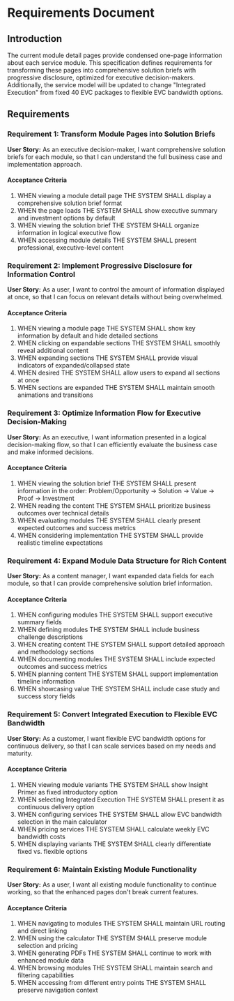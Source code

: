 # Requirements Document

## Introduction

The current module detail pages provide condensed one-page information about each service module. This specification defines requirements for transforming these pages into comprehensive solution briefs with progressive disclosure, optimized for executive decision-makers. Additionally, the service model will be updated to change "Integrated Execution" from fixed 40 EVC packages to flexible EVC bandwidth options.

## Requirements

### Requirement 1: Transform Module Pages into Solution Briefs
**User Story:** As an executive decision-maker, I want comprehensive solution briefs for each module, so that I can understand the full business case and implementation approach.

#### Acceptance Criteria
1. WHEN viewing a module detail page THE SYSTEM SHALL display a comprehensive solution brief format
2. WHEN the page loads THE SYSTEM SHALL show executive summary and investment options by default
3. WHEN viewing the solution brief THE SYSTEM SHALL organize information in logical executive flow
4. WHEN accessing module details THE SYSTEM SHALL present professional, executive-level content

### Requirement 2: Implement Progressive Disclosure for Information Control
**User Story:** As a user, I want to control the amount of information displayed at once, so that I can focus on relevant details without being overwhelmed.

#### Acceptance Criteria
1. WHEN viewing a module page THE SYSTEM SHALL show key information by default and hide detailed sections
2. WHEN clicking on expandable sections THE SYSTEM SHALL smoothly reveal additional content
3. WHEN expanding sections THE SYSTEM SHALL provide visual indicators of expanded/collapsed state
4. WHEN desired THE SYSTEM SHALL allow users to expand all sections at once
5. WHEN sections are expanded THE SYSTEM SHALL maintain smooth animations and transitions

### Requirement 3: Optimize Information Flow for Executive Decision-Making
**User Story:** As an executive, I want information presented in a logical decision-making flow, so that I can efficiently evaluate the business case and make informed decisions.

#### Acceptance Criteria
1. WHEN viewing the solution brief THE SYSTEM SHALL present information in the order: Problem/Opportunity → Solution → Value → Proof → Investment
2. WHEN reading the content THE SYSTEM SHALL prioritize business outcomes over technical details
3. WHEN evaluating modules THE SYSTEM SHALL clearly present expected outcomes and success metrics
4. WHEN considering implementation THE SYSTEM SHALL provide realistic timeline expectations

### Requirement 4: Expand Module Data Structure for Rich Content
**User Story:** As a content manager, I want expanded data fields for each module, so that I can provide comprehensive solution brief information.

#### Acceptance Criteria
1. WHEN configuring modules THE SYSTEM SHALL support executive summary fields
2. WHEN defining modules THE SYSTEM SHALL include business challenge descriptions
3. WHEN creating content THE SYSTEM SHALL support detailed approach and methodology sections
4. WHEN documenting modules THE SYSTEM SHALL include expected outcomes and success metrics
5. WHEN planning content THE SYSTEM SHALL support implementation timeline information
6. WHEN showcasing value THE SYSTEM SHALL include case study and success story fields

### Requirement 5: Convert Integrated Execution to Flexible EVC Bandwidth
**User Story:** As a customer, I want flexible EVC bandwidth options for continuous delivery, so that I can scale services based on my needs and maturity.

#### Acceptance Criteria
1. WHEN viewing module variants THE SYSTEM SHALL show Insight Primer as fixed introductory option
2. WHEN selecting Integrated Execution THE SYSTEM SHALL present it as continuous delivery option
3. WHEN configuring services THE SYSTEM SHALL allow EVC bandwidth selection in the main calculator
4. WHEN pricing services THE SYSTEM SHALL calculate weekly EVC bandwidth costs
5. WHEN displaying variants THE SYSTEM SHALL clearly differentiate fixed vs. flexible options

### Requirement 6: Maintain Existing Module Functionality
**User Story:** As a user, I want all existing module functionality to continue working, so that the enhanced pages don't break current features.

#### Acceptance Criteria
1. WHEN navigating to modules THE SYSTEM SHALL maintain URL routing and direct linking
2. WHEN using the calculator THE SYSTEM SHALL preserve module selection and pricing
3. WHEN generating PDFs THE SYSTEM SHALL continue to work with enhanced module data
4. WHEN browsing modules THE SYSTEM SHALL maintain search and filtering capabilities
5. WHEN accessing from different entry points THE SYSTEM SHALL preserve navigation context
